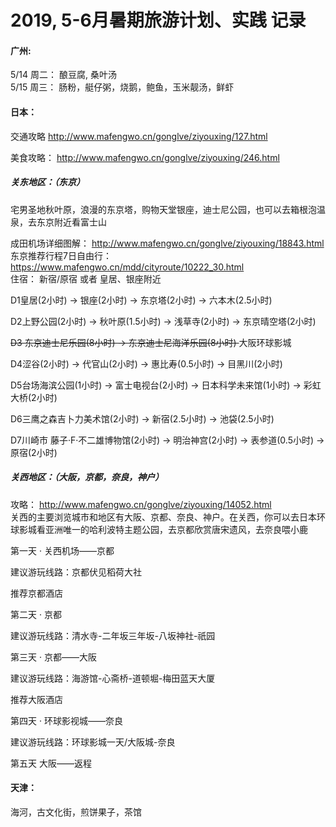 # 2019, 5-6月暑期旅游计划、实践 记录

#### 广州:

5/14 周二： 酿豆腐, 桑叶汤  </br>
5/15 周三： 肠粉，艇仔粥，烧鹅，鲍鱼，玉米靓汤，鲜虾


#### 日本：
交通攻略 http://www.mafengwo.cn/gonglve/ziyouxing/127.html


美食攻略： http://www.mafengwo.cn/gonglve/ziyouxing/246.html

##### 关东地区：（东京）
宅男圣地秋叶原，浪漫的东京塔，购物天堂银座，迪士尼公园，也可以去箱根泡温泉，去东京附近看富士山

成田机场详细图解： http://www.mafengwo.cn/gonglve/ziyouxing/18843.html </br>
东京推荐行程7日自由行：https://www.mafengwo.cn/mdd/cityroute/10222_30.html  </br>
住宿： 新宿/原宿 或者 皇居、银座附近 </br>

D1皇居(2小时) → 银座(2小时) → 东京塔(2小时) → 六本木(2.5小时)

D2上野公园(2小时) → 秋叶原(1.5小时) → 浅草寺(2小时) → 东京晴空塔(2小时)

<del> D3 东京迪士尼乐园(8小时) → 东京迪士尼海洋乐园(8小时) </del> 大阪环球影城

D4涩谷(2小时) → 代官山(2小时) → 惠比寿(0.5小时) → 目黑川(2小时)

D5台场海滨公园(1小时) → 富士电视台(2小时) → 日本科学未来馆(1小时) → 彩虹大桥(2小时)

D6三鹰之森吉卜力美术馆(2小时) → 新宿(2.5小时) → 池袋(2.5小时)

D7川崎市 藤子·F·不二雄博物馆(2小时) → 明治神宫(2小时) → 表参道(0.5小时) → 原宿(2小时) </br>

##### 关西地区：（大阪，京都，奈良，神户）

攻略： http://www.mafengwo.cn/gonglve/ziyouxing/14052.html </br>
关西的主要浏览城市和地区有大阪、京都、奈良、神户。在关西，你可以去日本环球影城看亚洲唯一的哈利波特主题公园，去京都欣赏唐宋遗风，去奈良喂小鹿

第一天 · 关西机场——京都

建议游玩线路：京都伏见稻荷大社

推荐京都酒店

第二天 · 京都

建议游玩线路：清水寺-二年坂三年坂-八坂神社-祇园

第三天 · 京都——大阪

建议游玩线路：海游馆-心斋桥-道顿堀-梅田蓝天大厦

推荐大阪酒店

第四天 · 环球影视城——奈良

建议游玩线路：环球影城一天/大阪城-奈良

第五天 大阪——返程


#### 天津：
海河，古文化街，煎饼果子，茶馆
